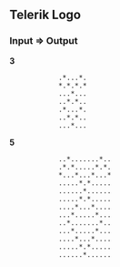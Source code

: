 ## Telerik Logo

### Input	=>	Output

**3**

				.*...*.
				*.*.*.*
				...*...
				..*.*..
				.*...*.
				..*.*..
				...*...

		
**5**

				..*.......*..
				.*.*.....*.*.
				*...*...*...*
				.....*.*.....
				......*......
				.....*.*.....
				....*...*....
				...*.....*...
				..*.......*..
				...*.....*...
				....*...*....
				.....*.*.....
				......*......
